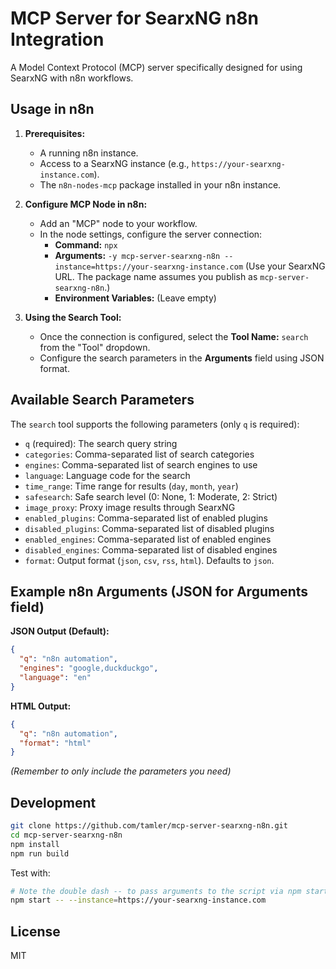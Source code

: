 # MCP Server for SearxNG n8n Integration

A Model Context Protocol (MCP) server specifically designed for using SearxNG with n8n workflows.

## Usage in n8n

1.  **Prerequisites:**
    *   A running n8n instance.
    *   Access to a SearxNG instance (e.g., `https://your-searxng-instance.com`).
    *   The `n8n-nodes-mcp` package installed in your n8n instance.

2.  **Configure MCP Node in n8n:**
    *   Add an "MCP" node to your workflow.
    *   In the node settings, configure the server connection:
        *   **Command:** `npx`
        *   **Arguments:** `-y mcp-server-searxng-n8n --instance=https://your-searxng-instance.com` (Use your SearxNG URL. The package name assumes you publish as `mcp-server-searxng-n8n`.)
        *   **Environment Variables:** (Leave empty)

3.  **Using the Search Tool:**
    *   Once the connection is configured, select the **Tool Name:** `search` from the "Tool" dropdown.
    *   Configure the search parameters in the **Arguments** field using JSON format.

## Available Search Parameters

The `search` tool supports the following parameters (only `q` is required):

-   `q` (required): The search query string
-   `categories`: Comma-separated list of search categories
-   `engines`: Comma-separated list of search engines to use
-   `language`: Language code for the search
-   `time_range`: Time range for results (`day`, `month`, `year`)
-   `safesearch`: Safe search level (0: None, 1: Moderate, 2: Strict)
-   `image_proxy`: Proxy image results through SearxNG
-   `enabled_plugins`: Comma-separated list of enabled plugins
-   `disabled_plugins`: Comma-separated list of disabled plugins
-   `enabled_engines`: Comma-separated list of enabled engines
-   `disabled_engines`: Comma-separated list of disabled engines
-   `format`: Output format (`json`, `csv`, `rss`, `html`). Defaults to `json`.

## Example n8n Arguments (JSON for Arguments field)

**JSON Output (Default):**
```json
{
  "q": "n8n automation",
  "engines": "google,duckduckgo",
  "language": "en"
}
```

**HTML Output:**
```json
{
  "q": "n8n automation",
  "format": "html"
}
```

*(Remember to only include the parameters you need)*

## Development

```bash
git clone https://github.com/tamler/mcp-server-searxng-n8n.git
cd mcp-server-searxng-n8n
npm install
npm run build
```

Test with:
```bash
# Note the double dash -- to pass arguments to the script via npm start
npm start -- --instance=https://your-searxng-instance.com
```

## License

MIT
